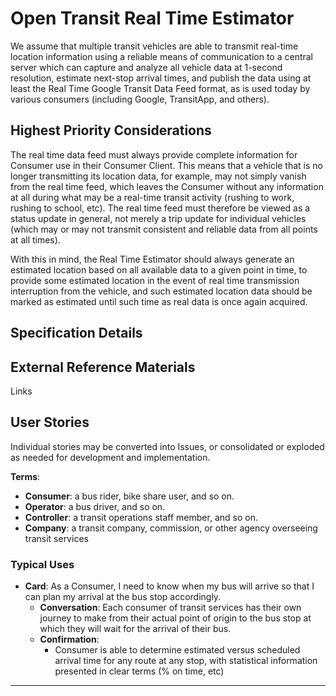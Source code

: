 <!--
 Copyright (C) 2022 Innovate for Vegas Foundation
 
 This file is part of ov-open-transit.
 
 ov-open-transit is free software: you can redistribute it and/or modify
 it under the terms of the GNU General Public License as published by
 the Free Software Foundation, either version 3 of the License, or
 (at your option) any later version.
 
 ov-open-transit is distributed in the hope that it will be useful,
 but WITHOUT ANY WARRANTY; without even the implied warranty of
 MERCHANTABILITY or FITNESS FOR A PARTICULAR PURPOSE.  See the
 GNU General Public License for more details.
 
 You should have received a copy of the GNU General Public License
 along with ov-open-transit.  If not, see <http://www.gnu.org/licenses/>.
-->

# Open Transit Real Time Estimator

We assume that multiple transit vehicles are able to transmit real-time location information using a reliable means of communication to a central server which can capture and analyze all vehicle data at 1-second resolution, estimate next-stop arrival times, and publish the data using at least the Real Time Google Transit Data Feed format, as is used today by various consumers (including Google, TransitApp, and others).

## Highest Priority Considerations

The real time data feed must always provide complete information for Consumer use in their Consumer Client. This means that a vehicle that is no longer transmitting its location data, for example, may not simply vanish from the real time feed, which leaves the Consumer without any information at all during what may be a real-time transit activity (rushing to work, rushing to school, etc). The real time feed must therefore be viewed as a status update in general, not merely a trip update for individual vehicles (which may or may not transmit consistent and reliable data from all points at all times).

With this in mind, the Real Time Estimator should always generate an estimated location based on all available data to a given point in time, to provide some estimated location in the event of real time transmission interruption from the vehicle, and such estimated location data should be marked as estimated until such time as real data is once again acquired.

## Specification Details

## External Reference Materials

Links

## User Stories

Individual stories may be converted into Issues, or consolidated or exploded as needed for development and implementation.

**Terms**:

- **Consumer**: a bus rider, bike share user, and so on.
- **Operator**: a bus driver, and so on.
- **Controller**: a transit operations staff member, and so on.
- **Company**: a transit company, commission, or other agency overseeing transit services

### Typical Uses

- **Card**: As a Consumer, I need to know when my bus will arrive so that I can plan my arrival at the bus stop accordingly.
  - **Conversation**: Each consumer of transit services has their own journey to make from their actual point of origin to the bus stop at which they will wait for the arrival of their bus.
  - **Confirmation**:
    - Consumer is able to determine estimated versus scheduled arrival time for any route at any stop, with statistical information presented in clear terms (% on time, etc)

---
